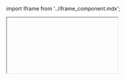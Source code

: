 import Iframe from '../iframe_component.mdx';

<Iframe id='components-list-orderedlist--description' > </Iframe>
